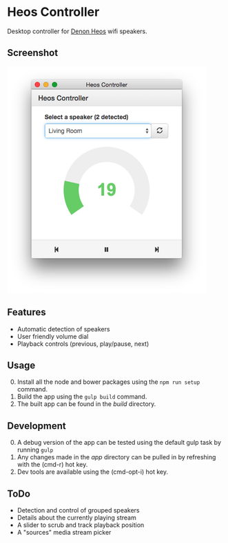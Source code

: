 # Heos Controller
Desktop controller for [Denon Heos](http://heosbydenon.denon.com) wifi speakers.

## Screenshot

![](screenshot.png)

## Features
* Automatic detection of speakers
* User friendly volume dial
* Playback controls (previous, play/pause, next)

## Usage
0. Install all the node and bower packages using the `npm run setup` command.
0. Build the app using the `gulp build` command.
0. The built app can be found in the *build* directory.

## Development
0. A debug version of the app can be tested using the default gulp task by running `gulp`
0. Any changes made in the *app* directory can be pulled in by refreshing with the (cmd-r) hot key.
0. Dev tools are available using the (cmd-opt-i) hot key.

## ToDo
* Detection and control of grouped speakers
* Details about the currently playing stream
* A slider to scrub and track playback position
* A "sources" media stream picker